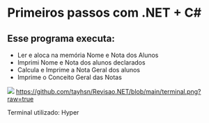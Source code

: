 # Primeiros passos com .NET + C#

## Esse programa executa:

- Ler e aloca na memória Nome e Nota dos Alunos
- Imprimi Nome e Nota dos alunos declarados
- Calcula e Imprime a Nota Geral dos alunos
- Imprime o Conceito Geral das Notas

![](C:\Users\th\Documents\_program\projects\.net\Revisao.NET\terminal.png)
https://github.com/tayhsn/Revisao.NET/blob/main/terminal.png?raw=true

Terminal utilizado: Hyper
